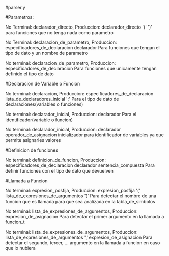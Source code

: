 #parser.y

#Parametros:

No Terminal: declarador_directo, Produccion: declarador_directo '(' ')'	 
	para funciones que no tenga nada como parametro

No Terminal: declaracion_de_parametro, Produccion: especificadores_de_declaracion declarador
	Para funciones que tengan el tipo de dato y un nombre de parametro
	
No terminal: declaracion_de_parametro, Produccion: especificadores_de_declaracion
	Para funciones que unicamente tengan definido el tipo de dato
	
#Declaracion de Variable o Funcion

No terminal: declaracion, Produccion: especificadores_de_declaracion lista_de_declaradores_inicial ';'
	Para el tipo de dato de declaraciones(variables o funciones)

No terminal: declarador_inicial, Produccion: declarador
	Para el identificador(variable o funcion)
	
No terminal: declarador_inicial, Produccion: declarador operador_de_asignacion inicializador
	para identificador de variables ya que permite asignarles valores

#Definicion de funciones

No terminal: definicion_de_funcion, Produccion: especificadores_de_declaracion declarador sentencia_compuesta
	Para definir funciones con el tipo de dato que devuelven

#Llamada a Funcion

No terminal: expresion_posfija, Produccion: expresion_posfija '(' lista_de_expresiones_de_argumentos ')'
	Para detectar el nombre de una funcion que es llamada para que sea analizada en la tabla_de_simbolos 
	
No terminal: lista_de_expresiones_de_argumentos, Produccion: expresion_de_asignacion
	Para detectar el primer argumento en la llamada a funcion_t
	
No terminal: lista_de_expresiones_de_argumentos, Produccion: lista_de_expresiones_de_argumentos ',' expresion_de_asignacion
	Para detectar el segundo, tercer, ... argumento en la llamada a funcion en caso que lo hubiera
	
